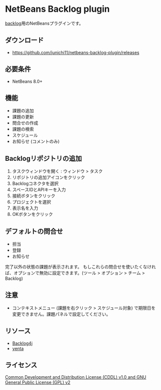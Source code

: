# NetBeans Backlog plugin

[backlog](http://backlogtool.com/?lang=1)用のNetBeansプラグインです。

## ダウンロード

- https://github.com/junichi11/netbeans-backlog-plugin/releases

## 必要条件

- NetBeans 8.0+

## 機能

- 課題の追加
- 課題の更新
- 問合せの作成
- 課題の検索
- スケジュール
- お知らせ (コメントのみ)

## Backlogリポジトリの追加

1. タスクウィンドウを開く : ウィンドウ > タスク
2. リポジトリの追加アイコンをクリック
3. Backlogコネクタを選択
4. スペースIDとAPIキーを入力
5. 接続ボタンをクリック
6. プロジェクトを選択
7. 表示名を入力
8. OKボタンをクリック

## デフォルトの問合せ

- 担当
- 登録
- お知らせ

完了以外の状態の課題が表示されます。
もしこれらの問合せを使いたくなければ、オプションで無効に設定できます。(ツール > オプション > チーム > Backlog)

## 注意

- コンテキストメニュー (課題を右クリック > スケジュール対象) で期限日を変更できません。課題パネルで設定してください。

## リソース

- [Backlog4j](https://github.com/nulab/backlog4j)
- [yenta](https://bitbucket.org/jglick/yenta)

## ライセンス

[Common Development and Distribution License (CDDL) v1.0 and GNU General Public License (GPL) v2](http://netbeans.org/cddl-gplv2.html)
